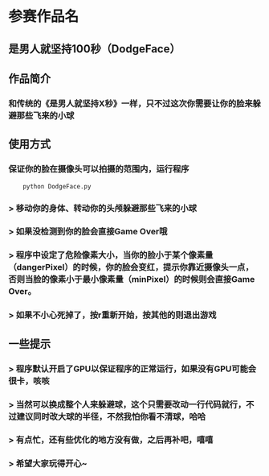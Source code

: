 # 参赛作品名
## 是男人就坚持100秒（DodgeFace）   
   
## 作品简介
### 和传统的《是男人就坚持X秒》一样，只不过这次你需要让你的脸来躲避那些飞来的小球
    
## 使用方式   
### 保证你的脸在摄像头可以拍摄的范围内，运行程序   
```
    python DodgeFace.py
```   
### > 移动你的身体、转动你的头颅躲避那些飞来的小球   
### > 如果没检测到你的脸会直接Game Over哦   
### > 程序中设定了危险像素大小，当你的脸小于某个像素量（dangerPixel）的时候，你的脸会变红，提示你靠近摄像头一点，否则当脸的像素小于最小像素量（minPixel）的时候则会直接Game Over。   
### > 如果不小心死掉了，按**r**重新开始，按其他的则退出游戏      

## 一些提示
### > 程序默认开启了GPU以保证程序的正常运行，如果没有GPU可能会很卡，咳咳   
### > 当然可以换成整个人来躲避球，这个只需要改动一行代码就行，不过建议同时改大球的半径，不然我怕你看不清球，哈哈
### > 有点忙，还有些优化的地方没有做，之后再补吧，嘻嘻  
### > 希望大家玩得开心~
